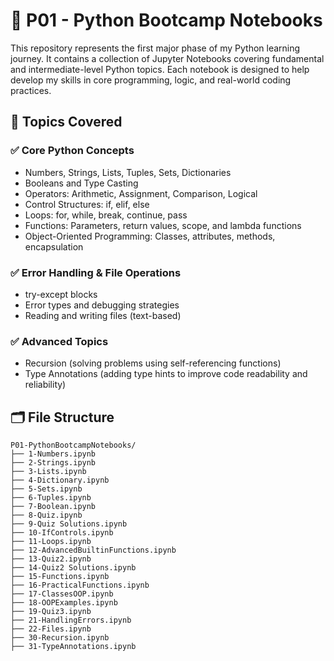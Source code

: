 # 📘 P01 - Python Bootcamp Notebooks

This repository represents the first major phase of my Python learning journey. It contains a collection of Jupyter Notebooks covering fundamental and intermediate-level Python topics. Each notebook is designed to help develop my skills in core programming, logic, and real-world coding practices.

## 🧠 Topics Covered

### ✅ Core Python Concepts
- Numbers, Strings, Lists, Tuples, Sets, Dictionaries
- Booleans and Type Casting
- Operators: Arithmetic, Assignment, Comparison, Logical
- Control Structures: if, elif, else
- Loops: for, while, break, continue, pass
- Functions: Parameters, return values, scope, and lambda functions
- Object-Oriented Programming: Classes, attributes, methods, encapsulation

### ✅ Error Handling & File Operations
- try-except blocks
- Error types and debugging strategies
- Reading and writing files (text-based)

### ✅ Advanced Topics
- Recursion (solving problems using self-referencing functions)
- Type Annotations (adding type hints to improve code readability and reliability)

## 🗂️ File Structure

```plaintext
P01-PythonBootcampNotebooks/
├── 1-Numbers.ipynb
├── 2-Strings.ipynb
├── 3-Lists.ipynb
├── 4-Dictionary.ipynb
├── 5-Sets.ipynb
├── 6-Tuples.ipynb
├── 7-Boolean.ipynb
├── 8-Quiz.ipynb
├── 9-Quiz Solutions.ipynb
├── 10-IfControls.ipynb
├── 11-Loops.ipynb
├── 12-AdvancedBuiltinFunctions.ipynb
├── 13-Quiz2.ipynb
├── 14-Quiz2 Solutions.ipynb
├── 15-Functions.ipynb
├── 16-PracticalFunctions.ipynb
├── 17-ClassesOOP.ipynb
├── 18-OOPExamples.ipynb
├── 19-Quiz3.ipynb
├── 21-HandlingErrors.ipynb
├── 22-Files.ipynb
├── 30-Recursion.ipynb
├── 31-TypeAnnotations.ipynb
